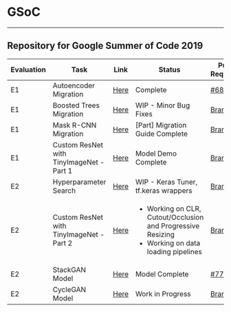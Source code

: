 # GSoC
---
Repository for Google Summer of Code 2019
---------------------------------------------
|Evaluation|Task|Link|Status|Pull Request|
|---|---|---|---|---|
|E1|Autoencoder Migration |[Here](https://github.com/Vishal-V/GSoC/tree/master/autoencoder)| Complete |[ #68](https://github.com/tensorflow/examples/pull/68)
|E1|Boosted Trees Migration|[Here](https://github.com/Vishal-V/GSoC/tree/master/boosted_trees)|  WIP - Minor Bug Fixes |[Branch](https://github.com/Vishal-V/examples-1/tree/boosted-tree-migration)|
|E1|Mask R-CNN Migration|[Here](https://github.com/Vishal-V/GSoC/tree/master/mask_rcnn)|[Part] Migration Guide Complete|[Branch](https://github.com/Vishal-V/GSoC/tree/master/mask_rcnn)|
|E1|Custom ResNet with TinyImageNet - Part 1 |[Here](https://github.com/Vishal-V/GSoC/blob/master/tiny_imagenet_custom_resnet/tiny_imagenet_custom_resnet.ipynb)|Model Demo Complete |[Branch](https://github.com/Vishal-V/examples-1/tree/resnet-tinyimagenet)|
|E2|Hyperparameter Search|[Here](https://github.com/Vishal-V/GSoC/blob/master/keras_tuner/hyperparamter_search.ipynb)|  WIP - Keras Tuner, tf.keras wrappers |[Branch](https://github.com/Vishal-V/examples-1/tree/hyperparam-optimization)|
|E2|Custom ResNet with TinyImageNet - Part 2 |[Here](https://github.com/Vishal-V/GSoC/blob/master/tiny_imagenet_custom_resnet/tiny_imagenet_custom_resnet.ipynb)|<ul><li>Working on CLR, Cutout/Occlusion and Progressive Resizing</li><li>Working on data loading pipelines</li></ul> |[Branch](https://github.com/Vishal-V/examples-1/tree/resnet-tinyimagenet)|
|E2|StackGAN Model|[Here](https://github.com/Vishal-V/GSoC/tree/master/stack_gan)|Model Complete|[ #77](https://github.com/tensorflow/examples/pull/77)
|E2|CycleGAN Model|[Here](https://github.com/Vishal-V/GSoC/tree/master/cycle_gan)|Work in Progress|[Branch](https://github.com/Vishal-V/GSoC/tree/master/cycle_gan)
#